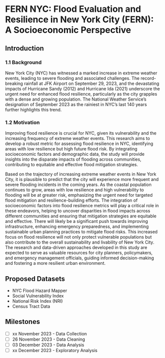 # FERN NYC: Flood Evaluation and Resilience in New York City (FERN): A Socioeconomic Perspective

## Introduction
### 1.1 Background

New York City (NYC) has witnessed a marked increase in extreme weather events, leading to severe flooding and associated challenges. The record-breaking rainfall at JFK Airport on September 29, 2023, and the devastating impacts of Hurricane Sandy (2012) and Hurricane Ida (2021) underscore the urgent need for enhanced flood resilience, particularly as the city grapples with a dense and growing population. The National Weather Service’s designation of September 2023 as the rainiest in NYC’s last 140 years further highlights this trend.

### 1.2 Motivation

Improving flood resilience is crucial for NYC, given its vulnerability and the increasing frequency of extreme weather events. This research aims to develop a robust metric for assessing flood resilience in NYC, identifying areas with low resilience but high future flood risk. By integrating socioeconomic factors and demographic data, the study will provide insights into the disparate impacts of flooding across communities, contributing to equitable and effective flood mitigation strategies.

Based on the trajectory of increasing extreme weather events in New York City, it is plausible to predict that the city will experience more frequent and severe flooding incidents in the coming years. As the coastal population continues to grow, areas with low resilience and high vulnerability to flooding will be at greater risk, emphasizing the urgent need for targeted flood mitigation and resilience-building efforts. The integration of socioeconomic factors into flood resilience metrics will play a critical role in these endeavors, helping to uncover disparities in flood impacts across different communities and ensuring that mitigation strategies are equitable and effective. There will likely be a significant push towards improving infrastructure, enhancing emergency preparedness, and implementing sustainable urban planning practices to mitigate flood risks. This increased focus on flood resilience will not only protect vulnerable populations but also contribute to the overall sustainability and livability of New York City. The research and data-driven approaches developed in this study are expected to serve as valuable resources for city planners, policymakers, and emergency management officials, guiding informed decision-making and fostering a more resilient urban environment.

## Proposed Datasets
- NYC Flood Hazard Mapper
- Social Vulnerability Index
- National Risk Index (NRI)
- Census Tract Data

## Milestones

- [ ] xx November 2023 - Data Collection
- [ ] 26 November 2023 - Data Cleaning
- [ ] 03 December 2023 - Data Analysis
- [ ] xx December 2023 - Exploratory Analysis
